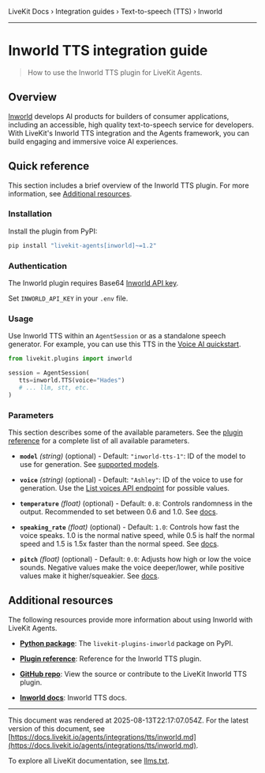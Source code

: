 LiveKit Docs › Integration guides › Text-to-speech (TTS) › Inworld

---

# Inworld TTS integration guide

> How to use the Inworld TTS plugin for LiveKit Agents.

## Overview

[Inworld](https://inworld.ai/) develops AI products for builders of consumer applications, including an accessible, high quality text-to-speech service for developers. With LiveKit's Inworld TTS integration and the Agents framework, you can build engaging and immersive voice AI experiences.

## Quick reference

This section includes a brief overview of the Inworld TTS plugin. For more information, see [Additional resources](#additional-resources).

### Installation

Install the plugin from PyPI:

```bash
pip install "livekit-agents[inworld]~=1.2"

```

### Authentication

The Inworld plugin requires Base64 [Inworld API key](https://platform.inworld.ai/login).

Set `INWORLD_API_KEY` in your `.env` file.

### Usage

Use Inworld TTS within an `AgentSession` or as a standalone speech generator. For example, you can use this TTS in the [Voice AI quickstart](https://docs.livekit.io/agents/start/voice-ai.md).

```python
from livekit.plugins import inworld

session = AgentSession(
   tts=inworld.TTS(voice="Hades")
   # ... llm, stt, etc.
)

```

### Parameters

This section describes some of the available parameters. See the [plugin reference](https://docs.livekit.io/reference/python/v1/livekit/plugins/inworld/index.html.md#livekit.plugins.inworld.TTS) for a complete list of all available parameters.

- **`model`** _(string)_ (optional) - Default: `"inworld-tts-1"`: ID of the model to use for generation. See [supported models](https://docs.inworld.ai/docs/models#tts).

- **`voice`** _(string)_ (optional) - Default: `"Ashley"`: ID of the voice to use for generation. Use the [List voices API endpoint](https://docs.inworld.ai/api-reference/ttsAPI/texttospeech/list-voices) for possible values.

- **`temperature`** _(float)_ (optional) - Default: `0.8`: Controls randomness in the output. Recommended to set between 0.6 and 1.0. See [docs](https://docs.inworld.ai/docs/tts/tts#additional-configurations).

- **`speaking_rate`** _(float)_ (optional) - Default: `1.0`: Controls how fast the voice speaks. 1.0 is the normal native speed, while 0.5 is half the normal speed and 1.5 is 1.5x faster than the normal speed. See [docs](https://docs.inworld.ai/docs/tts/tts#additional-configurations).

- **`pitch`** _(float)_ (optional) - Default: `0.0`: Adjusts how high or low the voice sounds. Negative values make the voice deeper/lower, while positive values make it higher/squeakier. See [docs](https://docs.inworld.ai/docs/tts/tts#additional-configurations).

## Additional resources

The following resources provide more information about using Inworld with LiveKit Agents.

- **[Python package](https://pypi.org/project/livekit-plugins-inworld/)**: The `livekit-plugins-inworld` package on PyPI.

- **[Plugin reference](https://docs.livekit.io/reference/python/v1/livekit/plugins/inworld/index.html.md#livekit.plugins.inworld.TTS)**: Reference for the Inworld TTS plugin.

- **[GitHub repo](https://github.com/livekit/agents/tree/main/livekit-plugins/livekit-plugins-inworld)**: View the source or contribute to the LiveKit Inworld TTS plugin.

- **[Inworld docs](https://docs.inworld.ai/docs/introduction)**: Inworld TTS docs.

---

This document was rendered at 2025-08-13T22:17:07.054Z.
For the latest version of this document, see [https://docs.livekit.io/agents/integrations/tts/inworld.md](https://docs.livekit.io/agents/integrations/tts/inworld.md).

To explore all LiveKit documentation, see [llms.txt](https://docs.livekit.io/llms.txt).